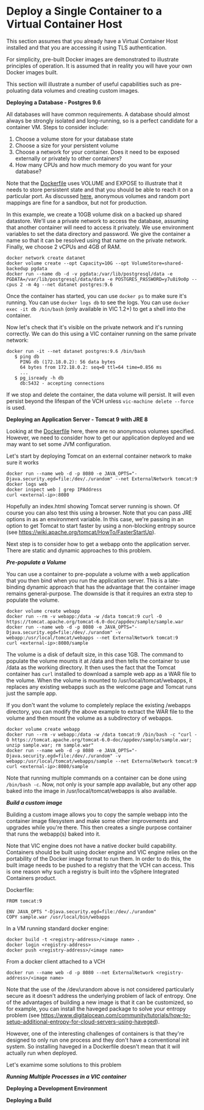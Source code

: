 # Deploy a Single Container to a Virtual Container Host #

This section assumes that you already have a Virtual Container Host installed and that you are accessing it using TLS authentication.

For simplicity, pre-built Docker images are demonstrated to illustrate principles of operation. It is assumed that in reality you will have your own Docker images built.

This section will illustrate a number of useful capabilities such as pre-poluating data volumes and creating custom images.

**Deploying a Database - Postgres 9.6**

All databases will have common requirements. A database should almost always be strongly isolated and long-running, so is a perfect candidate for a container VM. Steps to consider include:

1. Choose a volume store for your database state
2. Choose a size for your persistent volume
3. Choose a network for your container. Does it need to be exposed externally or privately to other containers?
4. How many CPUs and how much memory do you want for your database?

Note that the [Dockerfile](https://github.com/docker-library/postgres/blob/972294a377463156c8d61297320c872fc7d370a9/9.6/Dockerfile) uses VOLUME and EXPOSE to illustrate that it needs to store persistent state and that you should be able to reach it on a particular port. As discussed [here](putting_apps_into_production.md), anonymous volumes and random port mappings are fine for a sandbox, but not for production. 

In this example, we create a 10GB volume disk on a backed up shared datastore. We'll use a private network to access the database, assuming that another container will need to access it privately. We use environment variables to set the data directory and password. We give the container a name so that it can be resolved using that name on the private network. Finally, we choose 2 vCPUs and 4GB of RAM.

```
docker network create datanet
docker volume create --opt Capacity=10G --opt VolumeStore=shared-backedup pgdata
docker run --name db -d -v pgdata:/var/lib/postgresql/data -e PGDATA=/var/lib/postgresql/data/data -e POSTGRES_PASSWORD=y7u8i9o0p --cpus 2 -m 4g --net datanet postgres:9.6
```

Once the container has started, you can use `docker ps` to make sure it's running. You can use `docker logs db` to see the logs. You can use `docker exec -it db /bin/bash` (only available in VIC 1.2+) to get a shell into the container.

Now let's check that it's visible on the private network and it's running correctly. We can do this using a VIC container running on the same private network:

```
docker run -it --net datanet postgres:9.6 /bin/bash
   $ ping db
     PING db (172.18.0.2): 56 data bytes
     64 bytes from 172.18.0.2: seq=0 ttl=64 time=0.856 ms
     ...
   $ pg_isready -h db
     db:5432 - accepting connections
```
If we stop and delete the container, the data volume will persist. It will even persist beyond the lifespan of the VCH unless `vic-machine delete --force` is used.

**Deploying an Application Server - Tomcat 9 with JRE 8**

Looking at the [Dockerfile](https://github.com/docker-library/tomcat/blob/1cb69781deeac97b2bb138054de3b2f35e9b49a0/9.0/jre8/Dockerfile) here, there are no anonymous volumes specified. However, we need to consider how to get our application deployed and we may want to set some JVM configuration.

Let's start by deploying Tomcat on an external container network to make sure it works

```
docker run --name web -d -p 8080 -e JAVA_OPTS="-Djava.security.egd=file:/dev/./urandom" --net ExternalNetwork tomcat:9
docker logs web
docker inspect web | grep IPAddress
curl <external-ip>:8080
```
Hopefully an index.html showing Tomcat server running is shown. Of course you can also test this using a browser. Note that you can pass JRE options in as an environment variable. In this case, we're passing in an option to get Tomcat to start faster by using a non-blocking entropy source (see https://wiki.apache.org/tomcat/HowTo/FasterStartUp).

Next step is to consider how to get a webapp onto the application server. There are static and dynamic approaches to this problem. 

***Pre-populate a Volume***

You can use a container to pre-populate a volume with a web application that you then bind when you run the application server. This is a late-binding dynamic approach that has the advantage that the container image remains general-purpose. The downside is that it requires an extra step to populate the volume.

```
docker volume create webapp
docker run --rm -v webapp:/data -w /data tomcat:9 curl -O https://tomcat.apache.org/tomcat-6.0-doc/appdev/sample/sample.war
docker run --name web -d -p 8080 -e JAVA_OPTS="-Djava.security.egd=file:/dev/./urandom" -v webapp:/usr/local/tomcat/webapps --net ExternalNetwork tomcat:9
curl <external-ip>:8080/sample
```
The volume is a disk of default size, in this case 1GB. The command to populate the volume mounts it at /data and then tells the container to use /data as the working directory. It then uses the fact that the Tomcat container has `curl` installed to download a sample web app as a WAR file to the volume. When the volume is mounted to /usr/local/tomcat/webapps, it replaces any existing webapps such as the welcome page and Tomcat runs just the sample app.

If you don't want the volume to completely replace the existing /webapps directory, you can modify the above example to extract the WAR file to the volume and then mount the volume as a subdirectory of webapps.

```
docker volume create webapp
docker run --rm -v webapp:/data -w /data tomcat:9 /bin/bash -c "curl -O https://tomcat.apache.org/tomcat-6.0-doc/appdev/sample/sample.war; unzip sample.war; rm sample.war"
docker run --name web -d -p 8080 -e JAVA_OPTS="-Djava.security.egd=file:/dev/./urandom" -v webapp:/usr/local/tomcat/webapps/sample --net ExternalNetwork tomcat:9
curl <external-ip>:8080/sample
```
Note that running multiple commands on a container can be done using `/bin/bash -c`. Now, not only is your sample app available, but any other app baked into the image in /usr/local/tomcat/webapps is also available.

***Build a custom image***

Building a custom image allows you to copy the sample webapp into the container image filesystem and make some other improvements and upgrades while you're there. This then creates a single purpose container that runs the webapp(s) baked into it.

Note that VIC engine does not have a native docker build capability. Containers should be built using docker engine and VIC engine relies on the portability of the Docker image format to run them. In order to do this, the built image needs to be pushed to a registry that the VCH can access. This is one reason why such a registry is built into the vSphere Integrated Containers product.

Dockerfile:
```
FROM tomcat:9

ENV JAVA_OPTS "-Djava.security.egd=file:/dev/./urandom"
COPY sample.war /usr/local/bin/webapps
```
In a VM running standard docker engine:
```
docker build -t <registry-address>/<image name> .
docker login <registry-address>
docker push <registry-address>/<image name>
```
From a docker client attached to a VCH
```
docker run --name web -d -p 8080 --net ExternalNetwork <registry-address>/<image name>
```
Note that the use of the /dev/urandom above is not considered particularly secure as it doesn't address the underlying problem of lack of entropy. One of the advantages of building a new image is that it can be customized, so for example, you can install the haveged package to solve your entropy problem (see https://www.digitalocean.com/community/tutorials/how-to-setup-additional-entropy-for-cloud-servers-using-haveged).

However, one of the interesting challenges of containers is that they're designed to only run one process and they don't have a conventional init system. So installing haveged in a Dockerfile doesn't mean that it will actually run when deployed.

Let's examime some solutions to this problem

***Running Multiple Processes in a VIC container***



**Deploying a Development Environment**

**Deploying a Build**

